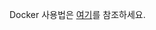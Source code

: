 Docker 사용법은 [여기][1]를 참조하세요.  
  
  
[1]:https://github.com/pineland/Docker/wiki/02.-Docker-%EB%AA%85%EB%A0%B9%EC%96%B4-%EC%A0%95%EB%A6%AC
